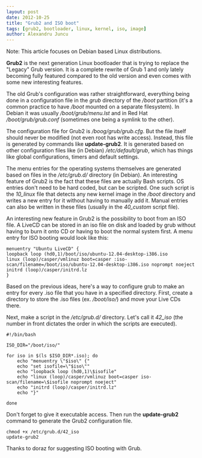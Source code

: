 ```yaml
---
layout: post
date: 2012-10-25
title: "Grub2 and ISO boot"
tags: [grub2, bootloader, linux, kernel, iso, image]
author: Alexandru Juncu
---
```


Note: This article focuses on Debian based Linux distributions.

**Grub2** is the next generation Linux bootloader that is trying to
replace the "Legacy" Grub version. It is a complete rewrite of Grub 1
and only lately becoming fully featured compared to the old version and
even comes with some new interesting features.

The old Grub's configuration was rather straightforward, everything
being done in a configuration file in the _grub_ directory of the
_/boot_ partition (it's a common practice to have _/boot_ mounted on a
separate filesystem). In Debian it was usually _/boot/grub/menu.lst_ and
in Red Hat _/boot/grub/grub.conf_ (sometimes one being a symlink to the
other).

The configuration file for Grub2 is _/boog/grub/grub.cfg_. But the file
itself should never be modified (not even root has write access).
Instead, this file is generated by commands like __update-grub2__. It is
generated based on other configuration files like (in Debian)
_/etc/default/grub_, which has things like global configurations,
timers and default settings.

The menu entries for the operating systems themselves are generated
based on files in the _/etc/grub.d/_ directory (in Debian). An
interesting feature of Grub2 is the fact that these files are actually
Bash scripts. OS entries don't need to be hard coded, but can be
scripted. One such script is the _10_linux_ file that detects any new
kernel image in the _/boot_ directory and writes a new entry for it
without having to manually add it. Manual entries can also be written in
these files (usually in the _40_custom_ script file).

An interesting new feature in Grub2 is the possibility to boot from an
ISO file. A LiveCD can be stored in an iso file on disk and loaded by
grub without having to burn it onto CD or having to boot the normal
system first. A menu entry for ISO booting would look like this:

	menuentry "Ubuntu LiveCD" {
	loopback loop (hd0,1)/boot/iso/ubuntu-12.04-desktop-i386.iso
	linux (loop)/casper/vmlinuz boot=casper :iso-scan/filename=/boot/iso/ubuntu-12.04-desktop-i386.iso noprompt noeject
	initrd (loop)/casper/initrd.lz
	}

Based on the previous ideas, here's a way to configure grub to make an
entry for every .iso file that you have in a specified directory. First,
create a directory to store the .iso files (ex. _/boot/iso/_) and move
your Live CDs there.

Next, make a script in the _/etc/grub.d/_ directory. Let's call it
_42_iso_ (the number in front dictates the order in which the scripts
are executed).

	#!/bin/bash

	ISO_DIR="/boot/iso/"

	for iso in $(ls $ISO_DIR*.iso); do
		echo "menuentry \"$iso\" {"
		echo "set isofile=\"$iso\""
		echo "loopback loop (hd0,1)\$isofile"
		echo "linux (loop)/casper/vmlinuz boot=casper iso-scan/filename=\$isofile noprompt noeject"
		echo "initrd (loop)/casper/initrd.lz"
		echo "}"

	done

Don't forget to give it executable access. Then run the __update-grub2__
command to generate the Grub2 configuration file.

	chmod +x /etc/grub.d/42_iso
	update-grub2


Thanks to doraz for suggesting ISO booting with Grub.
